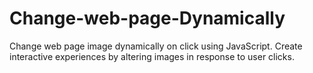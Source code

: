 # Change-web-page-Dynamically

Change web page image dynamically on click using JavaScript. Create interactive experiences by altering images in response to user clicks.

